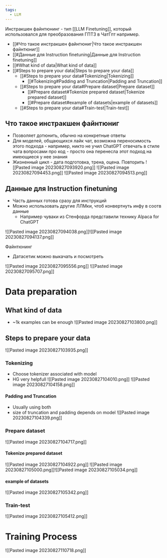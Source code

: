 ```yaml
---
tags:
  - LLM
---
```

Инстракшен файнтюнинг - тип [[LLM Finetuning]], который использовался для преобразования ГПТ3 в ЧатГпт например.

- [[#Что такое инстракшен файнтюниг|Что такое инстракшен файнтюниг]]
- [[#Данные для Instruction finetuning|Данные для Instruction finetuning]]
- [[#What kind of data|What kind of data]]
- [[#Steps to prepare your data|Steps to prepare your data]]
	- [[#Steps to prepare your data#Tokenizing|Tokenizing]]
		- [[#Tokenizing#Padding and Truncation|Padding and Truncation]]
	- [[#Steps to prepare your data#Prepare dataset|Prepare dataset]]
		- [[#Prepare dataset#Tokenize prepared dataset|Tokenize prepared dataset]]
		- [[#Prepare dataset#example of datasets|example of datasets]]
	- [[#Steps to prepare your data#Train-test|Train-test]]



## Что такое инстракшен файнтюниг
- Позволяет дотюнить, обычно на конкретные ответы
- Для моделей, общающихся лайк чат, возможна переносимость этого подхода - например, никто не учил ChatGPT отвечать в стиле чата вопросами про код - просто она перенесла этот подход на имеющиеся у нее знания
- Жизненный цикл - дата подготовка, трена, оцена. Повторить
![[Pasted image 20230827093920.png]]
![[Pasted image 20230827094453.png]]
![[Pasted image 20230827094513.png]]

## Данные для Instruction finetuning
- Часть данных готова сразу для инструкций
- Можно использовать другие ЛЛМки, чтоб конвертнуть инфу в соотв данные
	- Например чуваки из Стенфорда представили технику Alpaca for ChatGPT

![[Pasted image 20230827094038.png]]![[Pasted image 20230827094137.png]]


Файнтюнинг
- Датасетик можно выкачать и посмотреть


![[Pasted image 20230827095556.png]]
![[Pasted image 20230827095707.png]]


# Data preparation
## What kind of data
- ~1k examples can be enough
![[Pasted image 20230827103800.png]]


## Steps to prepare your data

![[Pasted image 20230827103935.png]]

### Tokenizing
- Choose tokenizer associated with model
- HG very helpfull
![[Pasted image 20230827104010.png]]
![[Pasted image 20230827104158.png]]
#### Padding and Truncation
- Usually using both
- size of truncation and padding depends on model
![[Pasted image 20230827104339.png]]

### Prepare dataset
![[Pasted image 20230827104717.png]]

#### Tokenize prepared dataset
![[Pasted image 20230827104922.png]]
![[Pasted image 20230827105000.png]]![[Pasted image 20230827105034.png]]
#### example of datasets
![[Pasted image 20230827105342.png]]

### Train-test

![[Pasted image 20230827105412.png]]


# Training Process

![[Pasted image 20230827110718.png]]